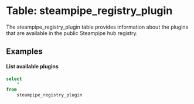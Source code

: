 # Table: steampipe_registry_plugin

The steampipe_registry_plugin table provides information about the plugins that are available in the public Steampipe hub registry.

## Examples

#### List available plugins

```sql
select 
    * 
from 
    steampipe_registry_plugin
```
